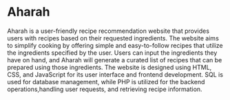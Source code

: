# Aharah
Aharah is a user-friendly recipe recommendation website that provides users with recipes based on their requested
ingredients. The website aims to simplify cooking by offering simple and easy-to-follow recipes that utilize the ingredients specified by the user. Users can input the ingredients they have on hand, and Aharah will generate a curated list of recipes that can be prepared using those ingredients. The website is designed using HTML, CSS, and JavaScript for its user interface and frontend development. SQL is used for database management, while PHP is utilized for the backend
operations,handling user requests, and retrieving recipe information.
